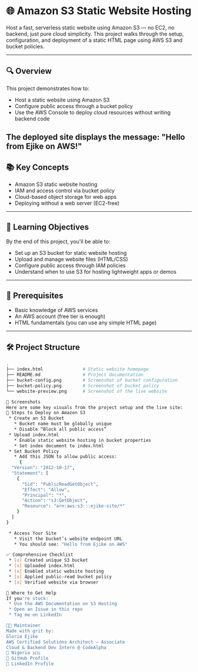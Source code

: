 # 🌐 Amazon S3 Static Website Hosting

Host a fast, serverless static website using Amazon S3 — no EC2, no backend, just pure cloud simplicity. This project walks through the setup, configuration, and deployment of a static HTML page using AWS S3 and bucket policies.

---

## 🔍 Overview

This project demonstrates how to:
- Host a static website using Amazon S3
- Configure public access through a bucket policy
- Use the AWS Console to deploy cloud resources without writing backend code

The deployed site displays the message: "Hello from Ejike on AWS!"
---

## 📚 Key Concepts

- Amazon S3 static website hosting
- IAM and access control via bucket policy
- Cloud-based object storage for web apps
- Deploying without a web server (EC2-free)

---

## 🧠 Learning Objectives

By the end of this project, you'll be able to:

- Set up an S3 bucket for static website hosting
- Upload and manage website files (HTML/CSS)
- Configure public access through IAM policies
- Understand when to use S3 for hosting lightweight apps or demos

---

## 🧰 Prerequisites

- Basic knowledge of AWS services
- An AWS account (free tier is enough)
- HTML fundamentals (you can use any simple HTML page)

---

## 🛠 Project Structure

```bash
.
├── index.html               # Static website homepage
├── README.md                # Project documentation
├── bucket-config.png        # Screenshot of bucket configuration
├── bucket-policy.png        # Screenshot of bucket policy
└── website-preview.png      # Screenshot of the live website

📸 Screenshots
Here are some key visuals from the project setup and the live site:
🚀 Steps to Deploy on Amazon S3
 * Create an S3 Bucket
   * Bucket name must be globally unique
   * Disable “Block all public access”
 * Upload index.html
   * Enable static website hosting in bucket properties
   * Set index document to index.html
 * Set Bucket Policy
   * Add this JSON to allow public access:
     {
  "Version": "2012-10-17",
  "Statement": [
    {
      "Sid": "PublicReadGetObject",
      "Effect": "Allow",
      "Principal": "*",
      "Action": "s3:GetObject",
      "Resource": "arn:aws:s3:::ejike-site/*"
    }
  ]
}

 * Access Your Site
   * Visit the bucket’s website endpoint URL
   * You should see: "Hello from Ejike on AWS"

✅ Comprehensive Checklist
 * [x] Created unique S3 bucket
 * [x] Uploaded index.html
 * [x] Enabled static website hosting
 * [x] Applied public-read bucket policy
 * [x] Verified website via browser

💬 Where to Get Help
If you're stuck:
 * Use the AWS Documentation on S3 Hosting
 * Open an Issue in this repo
 * Tag me on LinkedIn

👩‍💻 Maintainer
Made with grit by:
Gloria Ejike
AWS Certified Solutions Architect – Associate
Cloud & Backend Dev Intern @ CodeAlpha
📍 Nigeria 🇳🇬
🔗 GitHub Profile
🔗 LinkedIn Profile
